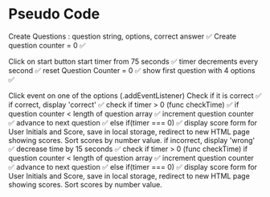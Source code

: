 # Pseudo Code

Create Questions : question string, options, correct answer ✅
Create question counter = 0 ✅

Click on start button 
    start timer from 75 seconds ✅
        timer decrements every second ✅
    reset Question Counter = 0 ✅
    show first question with 4 options ✅

Click event on one of the options (.addEventListener)
    Check if it is correct ✅
        if correct, 
            display 'correct' ✅
            check if timer > 0 (func checkTime) ✅
            if question counter < length of question array ✅ 
                increment question counter ✅
                advance to next question ✅
            else if(timer === 0) ✅
                display score
                form for User Initials and Score, save in local storage, redirect to new HTML page showing scores. Sort scores by number value.
        if incorrect, 
            display 'wrong' ✅
            decrease time by 15 seconds ✅
            check if timer > 0 (func checkTime) 
            if question counter < length of question array ✅
                increment question counter ✅
                advance to next question ✅
            else if(timer === 0) ✅
                display score
                form for User Initials and Score, save in local storage, redirect to new HTML page showing scores. Sort scores by number value.
